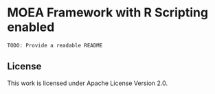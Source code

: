 # MOEA Framework with R Scripting enabled

`TODO: Provide a readable README`

## License

This work is licensed under Apache License Version 2.0.
